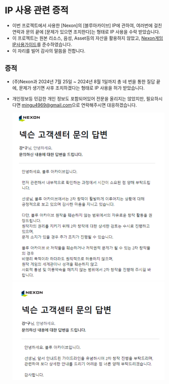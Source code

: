 # IP 사용 관련 증적

- 이번 프로젝트에서 사용한 [Nexon]의 [블루아카이브] IP에 관하여, 여러번에 걸친 연락과 문의 끝에 [문제가 있으면 조치한다]는 형태로 IP 사용을 수락 받았습니다.
- 이 프로젝트는 원본 리소스, 음성, Asset등의 자산을 활용하지 않았고, [Nexon게임IP사용가이드](https://member.nexon.com/policy/gameipguide.aspx)를 준수하였습니다.
- 이 자리를 빌어 감사의 말씀을 전합니다.

## 증적

- (주)Nexon과 2024년 7월 25일 ~ 2024년 8월 1일까지 총 네 번을 통한 질답 끝에,
문제가 생기면 사후 조치하겠다는 형태로 IP 사용을 허가 받았습니다.
- 개인정보등 민감한 개인 정보도 포함되어있어 전문을 올리지는 않았지만, 필요하시다면 <mingu4969@gmail.com>으로 연락해주시면 대응하겠습니다.

    ![nexon_answer1](../docs_image/nexon_answer1.png)
    ![nexon_answer2](../docs_image/nexon_answer2.png)

